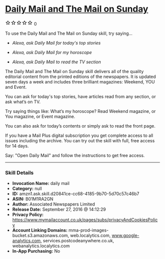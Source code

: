 # [Daily Mail and The Mail on Sunday](http://alexa.amazon.com/#skills/amzn1.ask.skill.d20841ce-cc68-4185-9b70-5d70c57c46b7)
![0 stars](../../images/ic_star_border_black_18dp_1x.png)![0 stars](../../images/ic_star_border_black_18dp_1x.png)![0 stars](../../images/ic_star_border_black_18dp_1x.png)![0 stars](../../images/ic_star_border_black_18dp_1x.png)![0 stars](../../images/ic_star_border_black_18dp_1x.png) 0

To use the Daily Mail and The Mail on Sunday skill, try saying...

* *Alexa, ask Daily Mail for today's top stories*

* *Alexa, ask Daily Mail for my horoscope*

* *Alexa, ask Daily Mail to read the TV section*

The Daily Mail and The Mail on Sunday skill delivers all of the quality editorial content from the printed editions of the newspapers. It is updated seven days a week and includes three brilliant magazines: Weekend, YOU and Event.

You can ask for today's top stories, have articles read from any section, or ask what’s on TV.

Try saying things like:
What’s my horoscope? 
Read Weekend magazine, or You magazine, or Event magazine.

You can also ask for today’s contents or simply ask to read the front page.

If you have a Mail Plus digital subscription you get complete access to all issues including the archive. You can try out the skill with full, free access for 14 days.

Say: "Open Daily Mail" and follow the instructions to get free access.

***

### Skill Details

* **Invocation Name:** daily mail
* **Category:** null
* **ID:** amzn1.ask.skill.d20841ce-cc68-4185-9b70-5d70c57c46b7
* **ASIN:** B01M1RA2GN
* **Author:** Associated Newspapers Limited
* **Release Date:** September 27, 2016 @ 14:12:29
* **Privacy Policy:** https://www.mymailaccount.co.uk/pages/subs/privacyAndCookiesPolicy
* **Account Linking Domains:** mma-prod-images-bucket.s3.amazonaws.com, web.localytics.com, www.google-analytics.com, services.postcodeanywhere.co.uk, webanalytics.localytics.com
* **In-App Purchasing:** No
